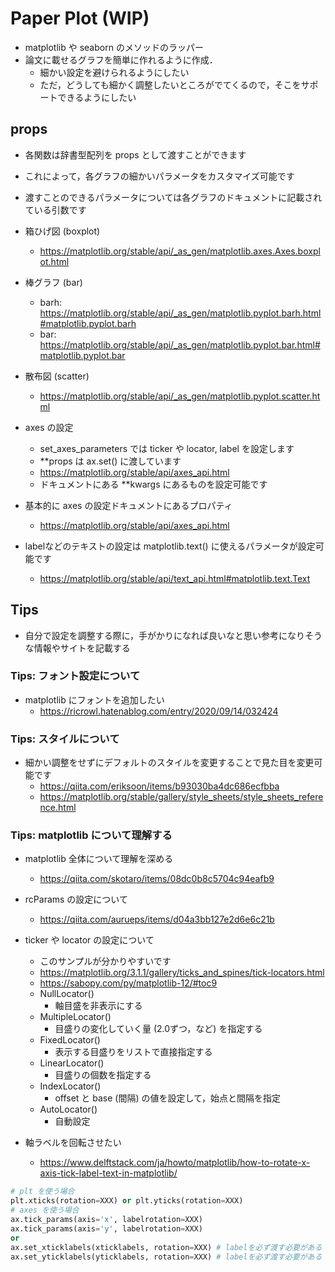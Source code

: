 # Paper Plot (WIP)

- matplotlib や seaborn のメソッドのラッパー
- 論文に載せるグラフを簡単に作れるように作成．
    - 細かい設定を避けられるようにしたい
    - ただ，どうしても細かく調整したいところがでてくるので，そこをサポートできるようにしたい

## props

- 各関数は辞書型配列を props として渡すことができます
- これによって，各グラフの細かいパラメータをカスタマイズ可能です
- 渡すことのできるパラメータについては各グラフのドキュメントに記載されている引数です
- 箱ひげ図 (boxplot)
    - https://matplotlib.org/stable/api/_as_gen/matplotlib.axes.Axes.boxplot.html
- 棒グラフ (bar)
    - barh: https://matplotlib.org/stable/api/_as_gen/matplotlib.pyplot.barh.html#matplotlib.pyplot.barh
    - bar: https://matplotlib.org/stable/api/_as_gen/matplotlib.pyplot.bar.html#matplotlib.pyplot.bar
- 散布図 (scatter)
    - https://matplotlib.org/stable/api/_as_gen/matplotlib.pyplot.scatter.html

- axes の設定
    - set_axes_parameters では ticker や locator, label を設定します
    - **props は ax.set() に渡しています
    - https://matplotlib.org/stable/api/axes_api.html
    - ドキュメントにある **kwargs にあるものを設定可能です
- 基本的に axes の設定ドキュメントにあるプロパティ
    - https://matplotlib.org/stable/api/axes_api.html
- labelなどのテキストの設定は matplotlib.text() に使えるパラメータが設定可能です
    - https://matplotlib.org/stable/api/text_api.html#matplotlib.text.Text

## Tips

- 自分で設定を調整する際に，手がかりになれば良いなと思い参考になりそうな情報やサイトを記載する

### Tips: フォント設定について

- matplotlib にフォントを追加したい
    - https://ricrowl.hatenablog.com/entry/2020/09/14/032424

### Tips: スタイルについて

- 細かい調整をせずにデフォルトのスタイルを変更することで見た目を変更可能です
    - https://qiita.com/eriksoon/items/b93030ba4dc686ecfbba
    - https://matplotlib.org/stable/gallery/style_sheets/style_sheets_reference.html

### Tips: matplotlib について理解する

- matplotlib 全体について理解を深める
    - https://qiita.com/skotaro/items/08dc0b8c5704c94eafb9
- rcParams の設定について
    - https://qiita.com/aurueps/items/d04a3bb127e2d6e6c21b
    
- ticker や locator の設定について
    - このサンプルが分かりやすいです
    - https://matplotlib.org/3.1.1/gallery/ticks_and_spines/tick-locators.html
    - https://sabopy.com/py/matplotlib-12/#toc9
    - NullLocator()
        - 軸目盛を非表示にする
    - MultipleLocator()
        - 目盛りの変化していく量 (2.0ずつ，など) を指定する
    - FixedLocator()
        - 表示する目盛りをリストで直接指定する
    - LinearLocator()
        - 目盛りの個数を指定する
    - IndexLocator()
        - offset と base (間隔) の値を設定して，始点と間隔を指定
    - AutoLocator()
        - 自動設定
- 軸ラベルを回転させたい
    - https://www.delftstack.com/ja/howto/matplotlib/how-to-rotate-x-axis-tick-label-text-in-matplotlib/

```python
# plt を使う場合
plt.xticks(rotation=XXX) or plt.yticks(rotation=XXX)
# axes を使う場合
ax.tick_params(axis='x', labelrotation=XXX)
ax.tick_params(axis='y', labelrotation=XXX)
or
ax.set_xticklabels(xticklabels, rotation=XXX) # labelを必ず渡す必要がある
ax.set_yticklabels(yticklabels, rotation=XXX) # labelを必ず渡す必要がある
```

